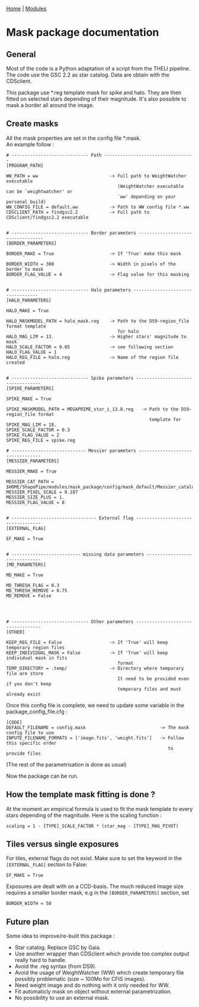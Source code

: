 [Home](../shapepipe.md) | [Modules](../module_docs.md)

# Mask package documentation

## General

Most of the code is a Python adaptation of a script from the THELI pipeline.   
The code use the GSC 2.2 as star catalog. Data are obtain with the CDSclient.

This package use *.reg template mask for spike and halo. They are then fitted on selected stars depending of their magnitude. It's also possible to mask a border all around the image.

## Create masks

All the mask properties are set in the config file *.mask.   
An example follow :
```text
# ----------------------------- Path ----------------------------------
[PROGRAM_PATH]

WW_PATH = ww                           -> Full path to WeightWatcher executable
                                          (WeightWatcher executable can be `weightwatcher' or
                                          `ww' depending on your personal build)
WW_CONFIG_FILE = default.ww            -> Path to WW config file *.ww
CDSCLIENT_PATH = findgsc2.2            -> Full path to CDSclient/findgsc2.2 executable


# ----------------------------- Border parameters ----------------------------------
[BORDER_PARAMETERS]

BORDER_MAKE = True                     -> If 'True' make this mask

BORDER_WIDTH = 300                     -> Width in pixels of the border to mask
BORDER_FLAG_VALUE = 4                  -> Flag value for this masking


# ----------------------------- Halo parameters ----------------------------------
[HALO_PARAMETERS]

HALO_MAKE = True

HALO_MASKMODEL_PATH = halo_mask.reg    -> Path to the DS9-region_file format template
                                          for halo
HALO_MAG_LIM = 13.                     -> Higher stars' magnitude to mask
HALO_SCALE_FACTOR = 0.05               -> see following section
HALO_FLAG_VALUE = 1
HALO_REG_FILE = halo.reg               -> Name of the region file created


# ----------------------------- Spike parameters ----------------------------------
[SPIKE_PARAMETERS]

SPIKE_MAKE = True

SPIKE_MASKMODEL_PATH = MEGAPRIME_star_i_13.8.reg   -> Path to the DS9-region_file format    
                                                      template for
SPIKE_MAG_LIM = 18.
SPIKE_SCALE_FACTOR = 0.3
SPIKE_FLAG_VALUE = 2
SPIKE_REG_FILE = spike.reg

# ---------------------------- Messier parameters ---------------------------------
[MESSIER_PARAMETERS]

MESSIER_MAKE = True

MESSIER_CAT_PATH = $HOME/ShapePipe/modules/mask_package/config/mask_default/Messier_catalog.npy
MESSIER_PIXEL_SCALE = 0.187
MESSIER_SIZE_PLUS = 1.
MESSIER_FLAG_VALUE = 8


# -------------------------------- External flag ----------------------------------
[EXTERNAL_FLAG]

EF_MAKE = True


# -------------------------- missing data parameters ------------------------------
[MD_PARAMETERS]

MD_MAKE = True

MD_THRESH_FLAG = 0.3
MD_THRESH_REMOVE = 0.75
MD_REMOVE = False




# ----------------------------- Other parameters ----------------------------------
[OTHER]

KEEP_REG_FILE = False                  -> If 'True' will keep temporary region files
KEEP_INDIVIDUAL_MASK = False           -> If 'True' will keep individual mask in fits
                                          format
TEMP_DIRECTORY = .temp/                -> Directory where temporary file are store
                                          It need to be provided even if you don't keep
                                          temporary files and must already exist
```

Once this config file is complete, we need to update some variable in the package_config_file.cfg  :
```text
[CODE]
DEFAULT_FILENAME = config.mask                            -> The mask config file to use
INPUTE_FILENAME_FORMATS = ['image.fits', 'weight.fits']   -> Follow this specific order
                                                             to provide files
```
(The rest of the parametrisation is done as usual)

Now the package can be run.

## How the template mask fitting is done ?

At the moment an empirical formula is used to fit the mask template to every stars depending of the magnitude. Here is the scaling function :
```text
scaling = 1 - [TYPE]_SCALE_FACTOR * (star_mag - [TYPE]_MAG_PIVOT)
```

## Tiles versus single exposures

For tiles, external flags do not exist. Make sure to set the keyword in the `[EXTERNAL_FLAG]` section to False:

```
EF_MAKE = True
```

Exposures are dealt with on a CCD-basis. The much reduced image size requires a smaller border mask, e.g in the `[BORDER_PARAMETERS]` section, set

```
BORDER_WIDTH = 50
```






## Future plan

Some idea to improve/re-built this package :
- Star catalog. Replace GSC by Gaia.
- Use another wrapper than CDSclient which provide too complex output really hard to handle.
- Avoid the .reg syntax (from DS9).
- Avoid the usage of WeightWatcher (WW) which create temporary file possibly problematic (size ~ 100Mo for CFIS images).
- Need weight image and do nothing with it only needed for WW.
- Fit automaticly mask on object without external parametrization.
- No possibility to use an external mask.
